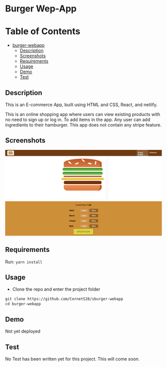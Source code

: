 # Burger Wep-App


# Table of Contents

- [burger-webapp](#burger-webapp)
  * [Description](#description)
  * [Screenshots](#screenshots)
  * [Requirements](#requirements)
  * [Usage](#usage)
  * [Demo](#demo)
  * [Test](#test)



## Description

This is an E-commerce App, built using HTML and CSS, React, and netlify. 

This is an online shopping app where users can view existing products with no need to sign up or log in. To add items in the app. Any user can add ingredients to their hamburger. This app does not contain any stripe feature.


## Screenshots
![](https://github.com/CornetS28/burger-webapp/blob/master/src/assets/images/burger-app.png)

## Requirements

Run: ```yarn install```


## Usage

- Clone the repo and enter the project folder
```
git clone https://github.com/CornetS28/sburger-webapp
cd burger-webapp
```
 
 ## Demo
Not yet deployed
  
## Test
No Test has been written yet for this project. This will come soon.
